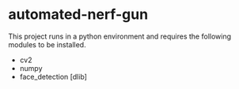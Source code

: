 # automated-nerf-gun

This project runs in a python environment and requires the following modules to be installed.
 - cv2
 - numpy
 - face_detection [dlib]
